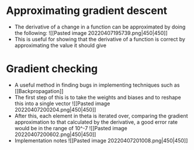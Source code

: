 
# Approximating gradient descent
- The derivative of a change in a function can be approximated by doing the following:
![[Pasted image 20220407195739.png|450|450]]
- This is useful for showing that the derivative of a function is correct by approximating the value it should give


# Gradient checking
- A useful method in finding bugs in implementing techniques such as [[Backpropagation]]
- The first step of this is to take the weights and biases and to reshape this into a single vector 
![[Pasted image 20220407200204.png|450|450]]
- After this, each element in theta is iterated over, comparing the gradient approximation to that calculated by the derivative, a good error rate would be in the range of 10^-7
![[Pasted image 20220407200602.png|450|450]]
- Implementation notes
![[Pasted image 20220407201008.png|450|450]]